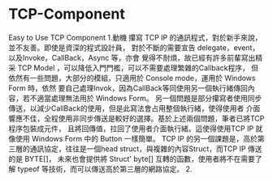# TCP-Component
Easy to Use TCP Component
1.動機
攥寫 TCP IP 的通訊程式，對於新手來說，並不友善。即使是資深的程式設計員，
對於不斷的需要宣告 delegate，event，以及Invoke，CallBack，Async 等，亦會
覺得不耐煩，故已經有許多前輩寫出精采 TCP Model ，可以降低入門門檻，可以不需要處理繁雜的Callback程序，
但依然有一些問題，大部分的模組，只適用於 Console mode，運用於 Windows Form 時，依然
要自己處理Invok，因為CallBack等同使用另一個執行緒傳回內容，若不適當處理無法用於 Windows Form。
另一個問題是部分攥寫者使用同步傳送，以減少CallBack的使用，但是此寫法會占用整個執行緒，使得使用者
介面響應不佳，全程使用非同步傳送是較好的選擇。基於上述兩個問題，筆者已將TCP 程序包裝成元件，
且將回傳值，拉回了使用者介面執行緒。這使得使用TCP IP 就像使用 Windows Form 中的 Button 一樣簡單。
TCP IP 的另一個課題是，高於第三層的通訊協定，往往是一個head struct，與複雜的內容Struct，而TCP IP 傳送的是 BYTE[]，
未來也會提供將 Struct' byte[] 互轉的函數，使用者將不在需要了解 typeof 等技術，而可以傳送高於第三層的網路協定。
2.
